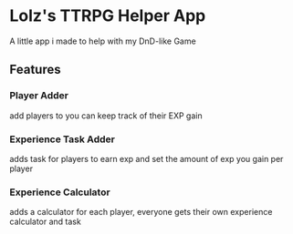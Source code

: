 # Lolz's TTRPG Helper App
A little app i made to help with my DnD-like Game

## Features

### Player Adder
add players to you can keep track of their EXP gain


### Experience Task Adder
adds task for players to earn exp and set the amount of exp you gain per player


### Experience Calculator
adds a calculator for each player, everyone gets their own experience calculator and task
